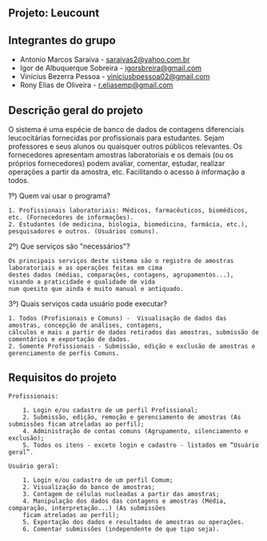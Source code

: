 ## Projeto: Leucount

## Integrantes do grupo 

 * Antonio Marcos Saraiva  - saraivas2@yahoo.com.br
 * Igor de Albuquerque Sobreira - igorsbreira@gmail.com
 * Vinícius Bezerra Pessoa - viniciusbpessoa02@gmail.com
 * Rony Elias de Oliveira - r.eliasemp@gmail.com

## Descrição geral do projeto 

O sistema é uma espécie de banco de dados de contagens diferenciais leucocitárias fornecidas por
profissionais para estudantes. Sejam professores e seus alunos ou quaisquer outros públicos relevantes.
Os fornecedores apresentam amostras laboratoriais e os demais (ou os próprios fornecedores) podem avaliar,
comentar, estudar, realizar operações a partir da amostra, etc. Facilitando o acesso à informação a todos.

1º) Quem vai usar o programa?

    1. Profissionais laboratoriais: Médicos, farmacêuticos, biomédicos, etc. (Fornecedores de informações).
    2. Estudantes (de medicina, biologia, biomedicina, farmácia, etc.), pesquisadores e outros. (Usuários comuns).

2º) Que serviços são "necessários"?

    Os principais serviços deste sistema são o registro de amostras laboratoriais e as operações feitas em cima
    destes dados (médias, comparações, contagens, agrupamentos...), visando a praticidade e qualidade de vida
    num quesito que ainda é muito manual e antiquado.

3º) Quais serviços cada usuário pode executar?

    1. Todos (Profisionais e Comuns) -  Visualisação de dados das amostras, concepção de análises, contagens,
    cálculos e mais a partir de dados retirados das amostras, submissão de comentários e exportação de dados.
    2. Somente Profissionais - Submissão, edição e exclusão de amostras e gerenciamento de perfis Comuns.

## Requisitos do projeto

    Profissionais:

        1. Login e/ou cadastro de um perfil Profissional;
        2. Submissão, edição, remoção e gerenciamento de amostras (As submissões ficam atreladas ao perfil);
        4. Administração de contas comuns (Agrupamento, silenciamento e exclusão);
        5. Todos os itens - exceto login e cadastro - listados em “Usuário geral”.

    Usuário geral:

        1. Login e/ou cadastro de um perfil Comum;
        2. Visualização do banco de amostras;
        3. Contagem de células nucleadas a partir das amostras;
        4. Manipulação dos dados das contagens e amostras (Média, comparação, interpretação...) (As submissões
        ficam atreladas ao perfil);
        5. Exportação dos dados e resultados de amostras ou operações.
        6. Comentar submissões (independente de que tipo seja).
